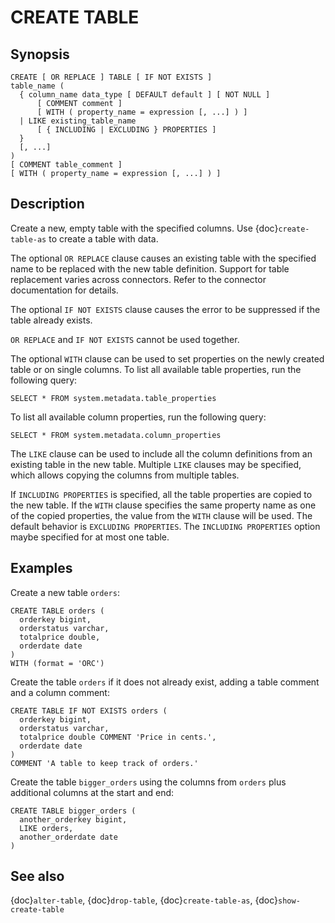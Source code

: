 # CREATE TABLE

## Synopsis

```text
CREATE [ OR REPLACE ] TABLE [ IF NOT EXISTS ]
table_name (
  { column_name data_type [ DEFAULT default ] [ NOT NULL ]
      [ COMMENT comment ]
      [ WITH ( property_name = expression [, ...] ) ]
  | LIKE existing_table_name
      [ { INCLUDING | EXCLUDING } PROPERTIES ]
  }
  [, ...]
)
[ COMMENT table_comment ]
[ WITH ( property_name = expression [, ...] ) ]
```

## Description

Create a new, empty table with the specified columns.
Use {doc}`create-table-as` to create a table with data.

The optional `OR REPLACE` clause causes an existing table with the
specified name to be replaced with the new table definition. Support
for table replacement varies across connectors. Refer to the
connector documentation for details.

The optional `IF NOT EXISTS` clause causes the error to be
suppressed if the table already exists.

`OR REPLACE` and `IF NOT EXISTS` cannot be used together.

The optional `WITH` clause can be used to set properties
on the newly created table or on single columns.  To list all available table
properties, run the following query:

```
SELECT * FROM system.metadata.table_properties
```

To list all available column properties, run the following query:

```
SELECT * FROM system.metadata.column_properties
```

The `LIKE` clause can be used to include all the column definitions from
an existing table in the new table. Multiple `LIKE` clauses may be
specified, which allows copying the columns from multiple tables.

If `INCLUDING PROPERTIES` is specified, all the table properties are
copied to the new table. If the `WITH` clause specifies the same property
name as one of the copied properties, the value from the `WITH` clause
will be used. The default behavior is `EXCLUDING PROPERTIES`. The
`INCLUDING PROPERTIES` option maybe specified for at most one table.

## Examples

Create a new table `orders`:

```
CREATE TABLE orders (
  orderkey bigint,
  orderstatus varchar,
  totalprice double,
  orderdate date
)
WITH (format = 'ORC')
```

Create the table `orders` if it does not already exist, adding a table comment
and a column comment:

```
CREATE TABLE IF NOT EXISTS orders (
  orderkey bigint,
  orderstatus varchar,
  totalprice double COMMENT 'Price in cents.',
  orderdate date
)
COMMENT 'A table to keep track of orders.'
```

Create the table `bigger_orders` using the columns from `orders`
plus additional columns at the start and end:

```
CREATE TABLE bigger_orders (
  another_orderkey bigint,
  LIKE orders,
  another_orderdate date
)
```

## See also

{doc}`alter-table`, {doc}`drop-table`, {doc}`create-table-as`, {doc}`show-create-table`

